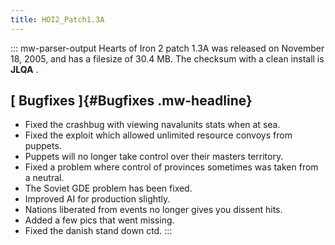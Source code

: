 ```yaml
---
title: HOI2_Patch1.3A
---
```

::: mw-parser-output
Hearts of Iron 2 patch 1.3A was released on November 18, 2005, and has a
filesize of 30.4 MB. The checksum with a clean install is **JLQA** .

## [ Bugfixes ]{#Bugfixes .mw-headline}

-   Fixed the crashbug with viewing navalunits stats when at sea.
-   Fixed the exploit which allowed unlimited resource convoys from
    puppets.
-   Puppets will no longer take control over their masters territory.
-   Fixed a problem where control of provinces sometimes was taken from
    a neutral.
-   The Soviet GDE problem has been fixed.
-   Improved AI for production slightly.
-   Nations liberated from events no longer gives you dissent hits.
-   Added a few pics that went missing.
-   Fixed the danish stand down ctd.
:::
